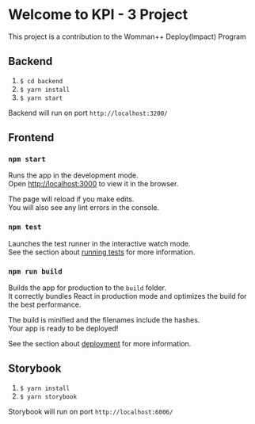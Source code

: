 # Welcome to KPI - 3 Project

This project is a contribution to the Womman++ Deploy(Impact) Program 

## Backend
1. `$ cd backend`
2. `$ yarn install`
3. `$ yarn start`

Backend will run on port `http://localhost:3200/`

## Frontend

### `npm start`

Runs the app in the development mode.\
Open [http://localhost:3000](http://localhost:3000) to view it in the browser.

The page will reload if you make edits.\
You will also see any lint errors in the console.

### `npm test`

Launches the test runner in the interactive watch mode.\
See the section about [running tests](https://facebook.github.io/create-react-app/docs/running-tests) for more information.

### `npm run build`

Builds the app for production to the `build` folder.\
It correctly bundles React in production mode and optimizes the build for the best performance.

The build is minified and the filenames include the hashes.\
Your app is ready to be deployed!

See the section about [deployment](https://facebook.github.io/create-react-app/docs/deployment) for more information.

## Storybook

1. `$ yarn install`
2. `$ yarn storybook`

Storybook will run on port `http://localhost:6006/`